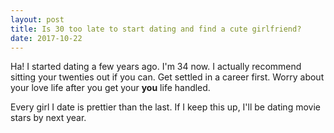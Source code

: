 ```yaml
---
layout: post
title: Is 30 too late to start dating and find a cute girlfriend?
date: 2017-10-22
---
```


<p>Ha! I started dating a few years ago. I'm 34 now. I actually recommend sitting your twenties out if you can. Get settled in a career first. Worry about your love life after you get your <b>you</b> life handled.</p><p>Every girl I date is prettier than the last. If I keep this up, I'll be dating movie stars by next year.</p>
